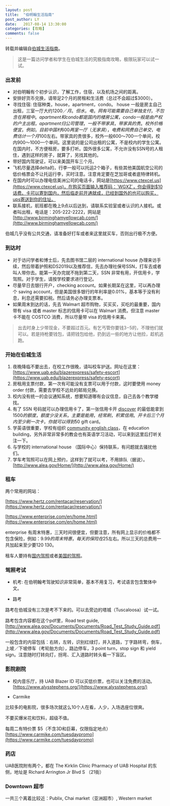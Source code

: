 ```yaml
---
layout: post
title:  "伯明翰生活指南"
post_author: LY
date:   2017-08-14 13:30:00
categories: [攻略]
comments: false
---
```


转载并编辑自[伯城生活指南](https://yuyangmars.wordpress.com/2016/11/01/%E4%BC%AF%E5%9F%8E%E7%94%9F%E6%B4%BB%E6%8C%87%E5%8D%97/)。

> 这是一篇访问学者和学生在伯城生活的究极指南攻略，极限玩家可以试一试。

<!--more-->

### 出发前

- 对伯明翰有个初步认识，了解工作，住宿，以及机场之间的距离。
- 安排好货币兑换，请带足2个月的房租和生活费（总过不会超过$3000）。
- 寻找住宿:
住宿种类，house，apartment，condo。
house 一般是房主自己出租，三室一厅大约$1200／月。但水，电，网有可能需要自己单独支付，不包含在房租中。
apartment 和 condo 都是国内的楼房公寓，condo 一般是由产权的户主出租，apartment 归公司管理，一般不带家具，带家具的贵。校外价格便宜，例如，目前中国村600两室一厅（无家具），电费和网费自己单交，电费估计一个月$100左右。带家具的贵很多，校外一般600～700一个单间，校内900～1000一个单间。这里说的是公司出租的公寓，不是校内的学生公寓。
在国内时，不方便租房，要多打听。国外很多公寓，不允许没有SSN号的人租住，遇到这样的房子，就算了，另找其他的。
- 带好国内驾驶证，可以来美国开车三个月。
- 飞机尽量选择delta的，行李一般可以托运2个箱子，有些其他美国航空公司的低价格票会不让托运行李，买时注意。注意肯定要在芝加哥或者底特律转机。
- 在国内时可以办理电信美洲公司的电话卡，网站是[https://www.ctexcel.us](https://www.ctexcel.us)，在购买页面输入推荐码：`WGXZ`，你会得到$10话费。卡可以寄到国内，然后临走前开通就成，已经到国外的也可以购买，ups寄送到你的住址。
- 联系接机，航班都在晚上9点以后达到，请联系实验室或者认识的人接机。或者叫出租，电话是：205-222-2222，网站是 [http://www.birminghamyellowcab.com/](http://www.birminghamyellowcab.com/)

伯城几乎没有公共交通，请准备好打车或者来这里就买车，否则出行极不方便。

### 到达时

- 对于访问学者和博士后，先去图书馆二层的 international house 办理来访手续，然后带着护照和DS2019以及推荐信，先去办理社保号SSN，打车去或者叫人带你去。能第一天办完就不拖到第二天，SSN 非常有用，开信用卡，学驾照。对于学生，请按学校要求进行登记。
- 尽量早日去银行开户，checking account。如果长期呆在这里，可以再办理个 saving account，但是美国很多银行的年利率是0.01%，基本等于没有利息，利息还需要扣税。然后请务必办理支票本。
- 如果周末到达的话，先去 Walmart 超市购物，买买买，买吃的最重要，国内带有 visa 或者 master 标志的信用卡可以在 Walmart 消费。但注意 master 卡不能在 COSTCO 消费，所以尽量带 visa 的信用卡来美。

> 出去时身上少带现金，不要超过百元。有乞丐管你要钱$3-$5的，不理他们就可以。若是持枪要钱包，请把钱包给他，扔到远一些的地方让他捡，趁机逃跑。

### 开始在伯城生活

1. 夜晚降临不要出去，在校工作很晚，请叫校车护送。网址在这里：[https://www.uab.edu/blazerexpress/safety-escort](https://www.uab.edu/blazerexpress/safety-escort)
2. 房租用支票付款，第一次有可能没有支票可以用于付款，这时要使用 money order 付款，需要去学校不远处的邮局兑换。
3. 校内没有统一的会议通知系统，想要知道哪有会议信息，自己去各个教学楼找。
4. 有了 SSN 号码就可以办理信用卡了，第一张信用卡开 [discover](https://refer.discover.com/s/azdx2) 的最低能拿到$1500的额度，额度少没关系，主要是能用，经常刷，积累信用。开卡后三个月内至少刷一次卡，你就可以得到$50 gift card。
5. 学英语很重要，学校有组织 [community english class](https://www.uab.edu/education/esl/community-english-classes)，在 education building，另外非常非常多的教会也有英语学习活动，可以来到这里后打听关注一下。
6. 与学校的 international house （国际中心）保持联系，有问题就去骚扰他们。
7. 学车考驾照可以在网上预约，这样到了就可以考，不用排队（据说）。 [http://www.alea.gov/Home/](http://www.alea.gov/Home/)


### 租车

两个常用的网站：

[https://www.hertz.com/rentacar/reservation/](https://www.hertz.com/rentacar/reservation/)

[https://www.enterprise.com/en/home.html](https://www.enterprise.com/en/home.html)

enterprise 有周末特惠，三天时间很便宜，但要注意，所有网上显示的价格都不包含保险，例如：$9.99的周末特惠，每天的保险在$25左右。所以三天的总费用一共加起来至少要$120~$130。

租车人要持有<u>国内驾照</u>或者<u>美国的驾照</u>。

### 驾照考试

- 机考: 在伯明翰考驾驶知识非常简单，基本不用复习，考试语言包含繁体中文。

- 路考

路考在伯城没有三次是考不下来的。可以去旁边的塔城（Tuscaloosa）试一试。

路考包含内容都在这个pdf里，Road test guide, [http://www.alea.gov/Documents/Documents/Road_Test_Study_Guide.pdf](http://www.alea.gov/Documents/Documents/Road_Test_Study_Guide.pdf)

一般包含的内容包括：右转，左转，识别红绿灯，并入道路，丁字路转弯，倒车，上坡／下坡停车（考轮胎方向），路边停车，3 point turn，stop sign 和 yield sign。注意随时打转向灯，拐弯、汇入道路时转头看一下盲区。

### 影院剧院

- 校内音乐厅，持 UAB Blazer ID 可以买低价票，也可以关注免费的活动。 [https://www.alysstephens.org/](https://www.alysstephens.org/)

- Carmike

比较多的电影院，很多场次就这么10个人在看，人少，入场选座位很爽。

不要买爆米花和饮料，超级不值。

每周二有特价票 $5（不含3D和巨幕，仅限指定地点）[https://www.carmike.com/tuesdaypromo](https://www.carmike.com/tuesdaypromo)

### 药店

UAB医院附有两个，都在 The Kirklin Clinic Pharmacy of UAB Hospital 的东侧，地址是 Richard Arrington Jr Blvd S （21街）

### Downtown 超市

一共三个离着比较近：Publix, Chai market（亚洲超市）, Western market
